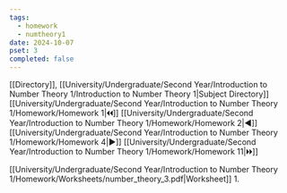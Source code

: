 ```yaml
---
tags:
  - homework
  - numtheory1
date: 2024-10-07
pset: 3
completed: false
---
```

[[Directory]], [[University/Undergraduate/Second Year/Introduction to Number Theory 1/Introduction to Number Theory 1|Subject Directory]]
[[University/Undergraduate/Second Year/Introduction to Number Theory 1/Homework/Homework 1|🞀🞀]] [[University/Undergraduate/Second Year/Introduction to Number Theory 1/Homework/Homework 2|◀]] [[University/Undergraduate/Second Year/Introduction to Number Theory 1/Homework/Homework 4|▶]] [[University/Undergraduate/Second Year/Introduction to Number Theory 1/Homework/Homework 11|🞂🞂]]

[[University/Undergraduate/Second Year/Introduction to Number Theory 1/Homework/Worksheets/number_theory_3.pdf|Worksheet]]
1. 
